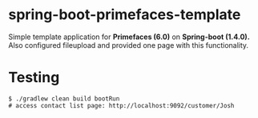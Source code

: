 # spring-boot-primefaces-template

Simple template application for <b>Primefaces (6.0)</b> on <b>Spring-boot (1.4.0).</b></br>
Also configured fileupload and provided one page with this functionality.

# Testing 

    $ ./gradlew clean build bootRun
    # access contact list page: http://localhost:9092/customer/Josh    